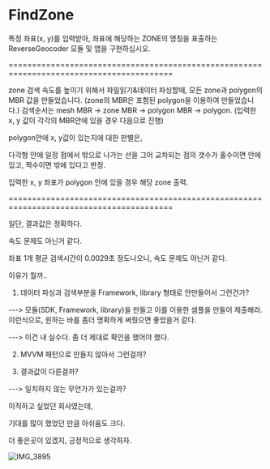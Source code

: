 # FindZone

 
특정 좌표(x, y)를 입력받아, 좌표에 해당하는 ZONE의 명칭을 표출하는 ReverseGeocoder 모듈 및 앱을 구현하십시오.

=========================================================================================

zone 검색 속도를 높이기 위해서
파일읽기&데이터 파싱할때, 모든 zone과 polygon의 MBR 값을 만들었습니다. (zone의 MBR은 포함된 polygon을 이용하여 만들었습니다.)
검색순서는 mesh MBR -> zone MBR -> polygon MBR -> polygon. (입력한 x, y 값이 각각의 MBR안에 있을 경우 다음으로 진행)

polygon안에 x, y값이 있는지에 대한 판별은,

다각형 안에 일정 점에서 밖으로 나가는 선을 그어
교차되는 점의 갯수가 홀수이면 안에 있고,
짝수이면 밖에 있다고 판정.

입력한 x, y 좌표가 polygon 안에 있을 경우 해당 zone 출력.

=========================================================================================

일단, 결과값은 정확하다. 

속도 문제도 아닌거 같다.

좌표 1개 평균 검색시간이 0.0029초 정도나오니, 속도 문제도 아닌거 같다.


이유가 뭘까.. 
  
1. 데이터 파싱과 검색부분을 Framework, library 형태로 안만들어서 그런건가?
  
---> 모듈(SDK, Framework, library)을 만들고 이를 이용한 샘플을 만들어 제출해라.  
이런식으로, 원하는 바를 좀더 명확하게 써줬으면 좋았을거 같다. 

---> 이건 내 실수다. 좀 더 제대로 확인을 했어야 했다. 
  
2. MVVM 패턴으로 만들지 않아서 그런걸까?

3. 결과값이 다른걸까?

---> 일치하지 않는 무언가가 있는걸까?



이직하고 싶었던 회사였는데, 

기대를 많이 했었던 만큼 아쉬움도 크다.

더 좋은곳이 있겠지, 긍정적으로 생각하자. 



![IMG_3895](https://user-images.githubusercontent.com/5820255/74238177-9a35ea80-4d18-11ea-8563-16a9f7941a17.PNG)
